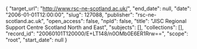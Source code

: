 {
  "target_url": "http://www.rsc-ne-scotland.ac.uk/", 
  "end_date": null, 
  "date": "2006-01-01T12:00:00", 
  "slug": 127088, 
  "publisher": "rsc-ne-scotland.ac.uk", 
  "open_access": false, 
  "npld": false, 
  "title": "JISC Regional Support Centre Scotland North and East", 
  "subjects": [], 
  "collections": [], 
  "record_id": "20060101T120000/E+LT148/n0OMb0E6ER1Rrw==", 
  "scope": "root", 
  "start_date": null
}

